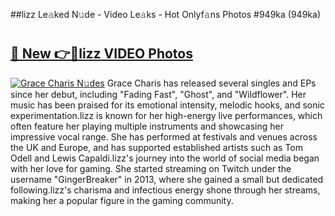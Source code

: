 ##lizz Le𝚊ked N𝚞de - Video Le𝚊ks - Hot Onlyf𝚊ns Photos #949ka (949ka)

# <h2><a href="https://mediaupload.pro?title=lizz&ref=9FEB">🔗 New 👉🔴lizz VIDEO Photos</a></h2>

[![Grace Charis N𝚞des](https://i.imgur.com/rIISA9y.gif)](https://mediaupload.pro?title=lizz&ref=9FEB)
Grace Charis has released several singles and EPs since her debut, including "Fading Fast", "Ghost", and "Wildflower". Her music has been praised for its emotional intensity, melodic hooks, and sonic experimentation.lizz is known for her high-energy live performances, which often feature her playing multiple instruments and showcasing her impressive vocal range. She has performed at festivals and venues across the UK and Europe, and has supported established artists such as Tom Odell and Lewis Capaldi.lizz's journey into the world of social media began with her love for gaming. She started streaming on Twitch under the username "GingerBreaker" in 2013, where she gained a small but dedicated following.lizz's charisma and infectious energy shone through her streams, making her a popular figure in the gaming community.